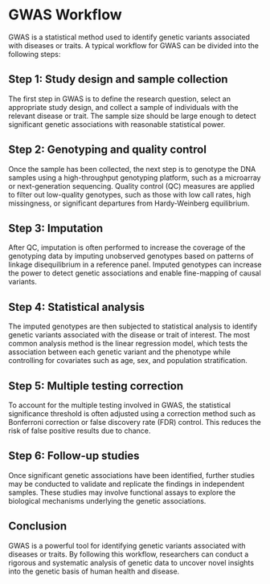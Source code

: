 
# GWAS Workflow

GWAS is a statistical method used to identify genetic variants associated with diseases or traits. A typical workflow for GWAS can be divided into the following steps:

## Step 1: Study design and sample collection

The first step in GWAS is to define the research question, select an appropriate study design, and collect a sample of individuals with the relevant disease or trait. The sample size should be large enough to detect significant genetic associations with reasonable statistical power.

## Step 2: Genotyping and quality control

Once the sample has been collected, the next step is to genotype the DNA samples using a high-throughput genotyping platform, such as a microarray or next-generation sequencing. Quality control (QC) measures are applied to filter out low-quality genotypes, such as those with low call rates, high missingness, or significant departures from Hardy-Weinberg equilibrium.

## Step 3: Imputation

After QC, imputation is often performed to increase the coverage of the genotyping data by imputing unobserved genotypes based on patterns of linkage disequilibrium in a reference panel. Imputed genotypes can increase the power to detect genetic associations and enable fine-mapping of causal variants.

## Step 4: Statistical analysis

The imputed genotypes are then subjected to statistical analysis to identify genetic variants associated with the disease or trait of interest. The most common analysis method is the linear regression model, which tests the association between each genetic variant and the phenotype while controlling for covariates such as age, sex, and population stratification.

## Step 5: Multiple testing correction

To account for the multiple testing involved in GWAS, the statistical significance threshold is often adjusted using a correction method such as Bonferroni correction or false discovery rate (FDR) control. This reduces the risk of false positive results due to chance.

## Step 6: Follow-up studies

Once significant genetic associations have been identified, further studies may be conducted to validate and replicate the findings in independent samples. These studies may involve functional assays to explore the biological mechanisms underlying the genetic associations.

## Conclusion

GWAS is a powerful tool for identifying genetic variants associated with diseases or traits. By following this workflow, researchers can conduct a rigorous and systematic analysis of genetic data to uncover novel insights into the genetic basis of human health and disease.





